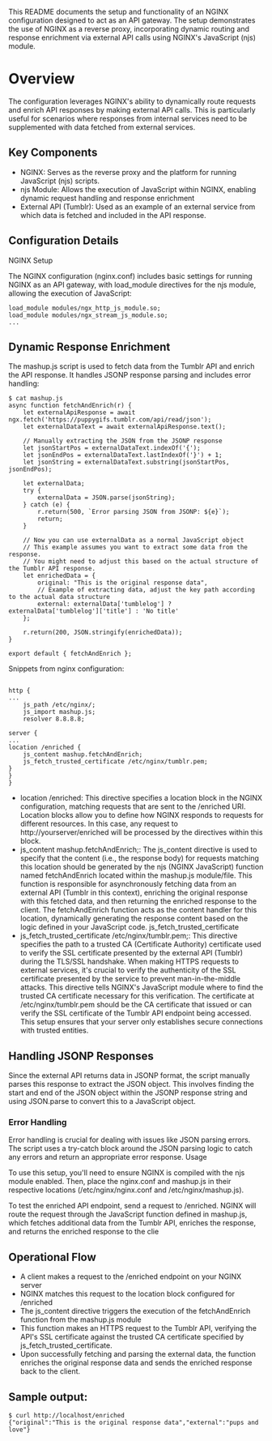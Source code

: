 This README documents the setup and functionality of an NGINX configuration designed to act as an API gateway.
The setup demonstrates the use of NGINX as a reverse proxy, incorporating dynamic routing and response enrichment via external API calls using NGINX's JavaScript (njs) module.


# Overview

The configuration leverages NGINX's ability to dynamically route requests and enrich API responses by making external API calls. This is particularly useful for scenarios where responses from internal services need to be supplemented with data fetched from external services.

## Key Components

- NGINX: Serves as the reverse proxy and the platform for running JavaScript (njs) scripts.
- njs Module: Allows the execution of JavaScript within NGINX, enabling dynamic request handling and response enrichment
- External API (Tumblr): Used as an example of an external service from which data is fetched and included in the API response.

## Configuration Details

NGINX Setup

The NGINX configuration (nginx.conf) includes basic settings for running NGINX as an API gateway, with load_module directives for the njs module, allowing the execution of JavaScript:

```
load_module modules/ngx_http_js_module.so;
load_module modules/ngx_stream_js_module.so;
...
```

## Dynamic Response Enrichment

The mashup.js script is used to fetch data from the Tumblr API and enrich the API response. It handles JSONP response parsing and includes error handling:

```
$ cat mashup.js
async function fetchAndEnrich(r) {
    let externalApiResponse = await ngx.fetch('https://puppygifs.tumblr.com/api/read/json');
    let externalDataText = await externalApiResponse.text();

    // Manually extracting the JSON from the JSONP response
    let jsonStartPos = externalDataText.indexOf('{');
    let jsonEndPos = externalDataText.lastIndexOf('}') + 1;
    let jsonString = externalDataText.substring(jsonStartPos, jsonEndPos);

    let externalData;
    try {
        externalData = JSON.parse(jsonString);
    } catch (e) {
        r.return(500, `Error parsing JSON from JSONP: ${e}`);
        return;
    }

    // Now you can use externalData as a normal JavaScript object
    // This example assumes you want to extract some data from the response.
    // You might need to adjust this based on the actual structure of the Tumblr API response.
    let enrichedData = {
        original: "This is the original response data",
        // Example of extracting data, adjust the key path according to the actual data structure
        external: externalData['tumblelog'] ? externalData['tumblelog']['title'] : 'No title'
    };

    r.return(200, JSON.stringify(enrichedData));
}

export default { fetchAndEnrich };
```

Snippets from nginx configuration: 

```

http {
...
    js_path /etc/nginx/;
    js_import mashup.js;
    resolver 8.8.8.8;

server {
...
location /enriched {
    js_content mashup.fetchAndEnrich;
    js_fetch_trusted_certificate /etc/nginx/tumblr.pem;
}
}
}
```

- location /enriched: This directive specifies a location block in the NGINX configuration, matching requests that are sent to the /enriched URI. Location blocks allow you to define how NGINX responds to requests for different resources. In this case, any request to http://yourserver/enriched will be processed by the directives within this block.
- js_content mashup.fetchAndEnrich;: The js_content directive is used to specify that the content (i.e., the response body) for requests matching this location should be generated by the njs (NGINX JavaScript) function named fetchAndEnrich located within the mashup.js module/file. This function is responsible for asynchronously fetching data from an external API (Tumblr in this context), enriching the original response with this fetched data, and then returning the enriched response to the client. The fetchAndEnrich function acts as the content handler for this location, dynamically generating the response content based on the logic defined in your JavaScript code.
js_fetch_trusted_certificate
- js_fetch_trusted_certificate /etc/nginx/tumblr.pem;: This directive specifies the path to a trusted CA (Certificate Authority) certificate used to verify the SSL certificate presented by the external API (Tumblr) during the TLS/SSL handshake. When making HTTPS requests to external services, it's crucial to verify the authenticity of the SSL certificate presented by the service to prevent man-in-the-middle attacks. This directive tells NGINX's JavaScript module where to find the trusted CA certificate necessary for this verification. The certificate at /etc/nginx/tumblr.pem should be the CA certificate that issued or can verify the SSL certificate of the Tumblr API endpoint being accessed. This setup ensures that your server only establishes secure connections with trusted entities.
  

## Handling JSONP Responses

Since the external API returns data in JSONP format, the script manually parses this response to extract the JSON object. 
This involves finding the start and end of the JSON object within the JSONP response string and using JSON.parse to convert this to a JavaScript object.

### Error Handling

Error handling is crucial for dealing with issues like JSON parsing errors. The script uses a try-catch block around the JSON parsing logic to catch any errors and return an appropriate error response.
Usage

To use this setup, you'll need to ensure NGINX is compiled with the njs module enabled. Then, place the nginx.conf and mashup.js in their respective locations (/etc/nginx/nginx.conf and /etc/nginx/mashup.js).

To test the enriched API endpoint, send a request to /enriched. NGINX will route the request through the JavaScript function defined in mashup.js, which fetches additional data from the Tumblr API, enriches the response, and returns the enriched response to the clie


## Operational Flow

- A client makes a request to the /enriched endpoint on your NGINX server
- NGINX matches this request to the location block configured for /enriched
- The js_content directive triggers the execution of the fetchAndEnrich function from the mashup.js module
- This function makes an HTTPS request to the Tumblr API, verifying the API's SSL certificate against the trusted CA certificate specified by js_fetch_trusted_certificate.
- Upon successfully fetching and parsing the external data, the function enriches the original response data and sends the enriched response back to the client.


## Sample output:
```
$ curl http://localhost/enriched
{"original":"This is the original response data","external":"pups and love"}
```
